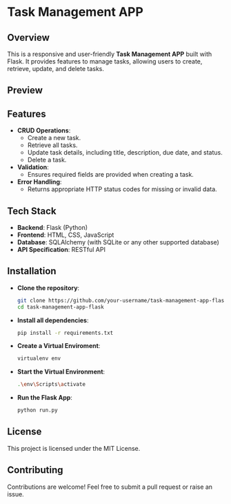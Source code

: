 # Task Management APP

## Overview

This is a responsive and user-friendly **Task Management APP** built with Flask. It provides features to manage tasks, allowing users to create, retrieve, update, and delete tasks.

## Preview

## Features

- **CRUD Operations**:
  - Create a new task.
  - Retrieve all tasks.
  - Update task details, including title, description, due date, and status.
  - Delete a task.
- **Validation**:
  - Ensures required fields are provided when creating a task.
- **Error Handling**:
  - Returns appropriate HTTP status codes for missing or invalid data.

## Tech Stack

- **Backend**: Flask (Python)
- **Frontend**: HTML, CSS, JavaScript
- **Database**: SQLAlchemy (with SQLite or any other supported database)
- **API Specification**: RESTful API

## Installation

- **Clone the repository**:
  ```bash
  git clone https://github.com/your-username/task-management-app-flask.git
  cd task-management-app-flask
  ```
- **Install all dependencies**:
  ```bash
  pip install -r requirements.txt
  ```
- **Create a Virtual Enviroment**:
  ```bash
  virtualenv env
  ```
- **Start the Virtual Environment**:
  ```bash
  .\env\Scripts\activate
  ```
- **Run the Flask App**:
  ```bash
  python run.py
  ```
## License
This project is licensed under the MIT License.

## Contributing
Contributions are welcome! Feel free to submit a pull request or raise an issue.
